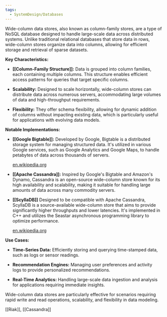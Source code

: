 ```yaml
---
tags:
  - SystemDesign/Databases
---
```

Wide-column data stores, also known as column-family stores, are a type of NoSQL database designed to handle large-scale data across distributed systems. Unlike traditional relational databases that store data in rows, wide-column stores organize data into columns, allowing for efficient storage and retrieval of sparse datasets.

**Key Characteristics:**

- **[[Column-Family Structure]]:** Data is grouped into column families, each containing multiple columns. This structure enables efficient access patterns for queries that target specific columns.
    
- **Scalability:** Designed to scale horizontally, wide-column stores can distribute data across numerous servers, accommodating large volumes of data and high-throughput requirements.
    
- **Flexibility:** They offer schema flexibility, allowing for dynamic addition of columns without impacting existing data, which is particularly useful for applications with evolving data models.
    

**Notable Implementations:**

- **[[Google Bigtable]]:** Developed by Google, Bigtable is a distributed storage system for managing structured data. It's utilized in various Google services, such as Google Analytics and Google Maps, to handle petabytes of data across thousands of servers.
    
    [en.wikipedia.org](https://en.wikipedia.org/wiki/Bigtable?utm_source=chatgpt.com)
    
- **[[Apache Cassandra]]:** Inspired by Google's Bigtable and Amazon's Dynamo, Cassandra is an open-source wide-column store known for its high availability and scalability, making it suitable for handling large amounts of data across many commodity servers.
    
- **[[ScyllaDB]]** Designed to be compatible with Apache Cassandra, ScyllaDB is a source-available wide-column store that aims to provide significantly higher throughputs and lower latencies. It's implemented in C++ and utilizes the Seastar asynchronous programming library to optimize performance.
    
    [en.wikipedia.org](https://en.wikipedia.org/wiki/ScyllaDB?utm_source=chatgpt.com)
    

**Use Cases:**

- **Time-Series Data:** Efficiently storing and querying time-stamped data, such as logs or sensor readings.
    
- **Recommendation Engines:** Managing user preferences and activity logs to provide personalized recommendations.
    
- **Real-Time Analytics:** Handling large-scale data ingestion and analysis for applications requiring immediate insights.
    

Wide-column data stores are particularly effective for scenarios requiring rapid write and read operations, scalability, and flexibility in data modeling.

[[Riak]], [[Cassandra]]
